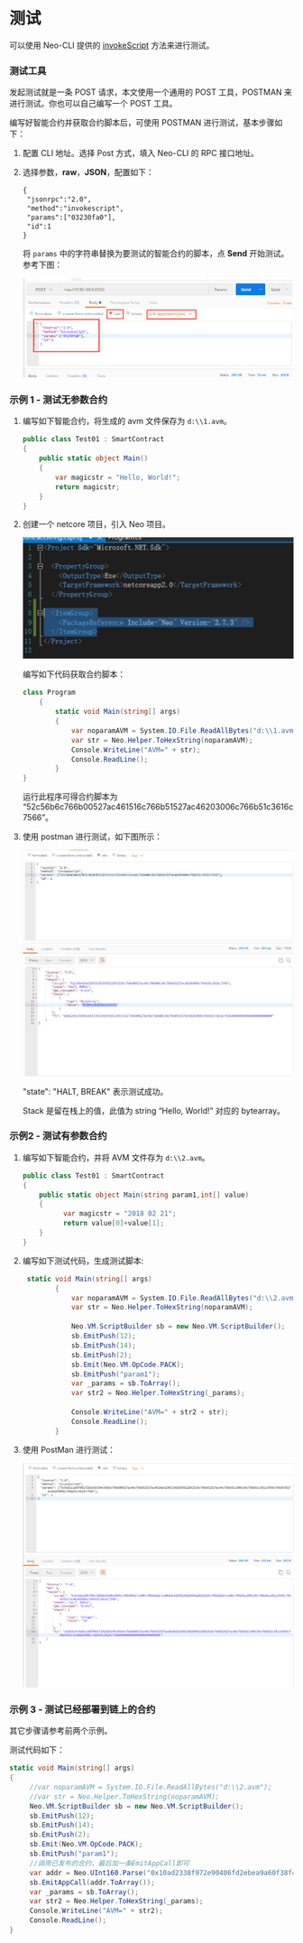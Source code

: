# 测试

可以使用 Neo-CLI 提供的 [invokeScript](../reference/rpc/latest-version/api/invokescript.md) 方法来进行测试。

### 测试工具

发起测试就是一条 POST 请求，本文使用一个通用的 POST 工具，POSTMAN 来进行测试。你也可以自己编写一个 POST 工具。

编写好智能合约并获取合约脚本后，可使用 POSTMAN 进行测试，基本步骤如下：

1. 配置 CLI 地址。选择 Post 方式，填入 Neo-CLI 的 RPC 接口地址。

2. 选择参数，**raw**，**JSON**，配置如下：

   ```
   {
    "jsonrpc":"2.0",
    "method":"invokescript",
    "params":["03230fa0"],
    "id":1
   }
   ```

   将 `params` 中的字符串替换为要测试的智能合约的脚本，点 **Send** 开始测试。参考下图：

   ![img](../assets/test1.png)

###  示例 1 - 测试无参数合约

1. 编写如下智能合约，将生成的 avm 文件保存为  `d:\\1.avm`。

    ```c#
    public class Test01 : SmartContract
    {
        public static object Main()
        {
            var magicstr = "Hello, World!";
            return magicstr;
        }
    }
    ```




2. 创建一个 netcore 项目，引入 Neo 项目。

   ![img](../assets/test2.png)

   编写如下代码获取合约脚本：

   ```c#
   class Program
       {
           static void Main(string[] args)
           {
               var noparamAVM = System.IO.File.ReadAllBytes("d:\\1.avm");
               var str = Neo.Helper.ToHexString(noparamAVM);
               Console.WriteLine("AVM=" + str);
               Console.ReadLine();
           }
   }
   ```

   运行此程序可得合约脚本为       “52c56b6c766b00527ac461516c766b51527ac46203006c766b51c3616c7566”。

3. 使用 postman 进行测试，如下图所示：

   ![img](../assets/test3.png)

   "state": "HALT, BREAK" 表示测试成功。

   Stack 是留在栈上的值，此值为 string “Hello, World!” 对应的 bytearray。

###  示例2 - 测试有参数合约

1. 编写如下智能合约，并将 AVM 文件存为 `d:\\2.avm`。

   ```c#
   public class Test01 : SmartContract
   {
       public static object Main(string param1,int[] value)
       {
             var magicstr = "2018 02 21";
             return value[0]+value[1];
       }
   }
   ```


2. 编写如下测试代码，生成测试脚本:

   ```c#
    static void Main(string[] args)
           {
               var noparamAVM = System.IO.File.ReadAllBytes("d:\\2.avm");
               var str = Neo.Helper.ToHexString(noparamAVM);

               Neo.VM.ScriptBuilder sb = new Neo.VM.ScriptBuilder();
               sb.EmitPush(12);
               sb.EmitPush(14);
               sb.EmitPush(2);
               sb.Emit(Neo.VM.OpCode.PACK);
               sb.EmitPush("param1");
               var _params = sb.ToArray();
               var str2 = Neo.Helper.ToHexString(_params);

               Console.WriteLine("AVM=" + str2 + str);
               Console.ReadLine();
           }
   ```

3. 使用 PostMan 进行测试：

   ![img](../assets/test4.png)


### 示例 3 - 测试已经部署到链上的合约

其它步骤请参考前两个示例。

测试代码如下：

```c#
static void Main(string[] args)
{
     //var noparamAVM = System.IO.File.ReadAllBytes("d:\\2.avm");
     //var str = Neo.Helper.ToHexString(noparamAVM);
     Neo.VM.ScriptBuilder sb = new Neo.VM.ScriptBuilder();
     sb.EmitPush(12);
     sb.EmitPush(14);
     sb.EmitPush(2);
     sb.Emit(Neo.VM.OpCode.PACK);
     sb.EmitPush("param1");
     //调用已发布的合约，最后加一条EmitAppCall即可
     var addr = Neo.UInt160.Parse("0x10ad2338f972e90406fd2ebea9a60f38f4aebd53");
     sb.EmitAppCall(addr.ToArray());
     var _params = sb.ToArray();
     var str2 = Neo.Helper.ToHexString(_params);
     Console.WriteLine("AVM=" + str2);
     Console.ReadLine();
}
```

